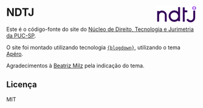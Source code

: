 # NDTJ <a href='https://ndtj.com.br'><img src='static/img/logo.png' align="right" height="50" /></a>

Este é o código-fonte do site do [Núcleo de Direito, Tecnologia e Jurimetria da PUC-SP](https://ndtj.com.br). 

O site foi montado utilizando tecnologia [`{blogdown}`](https://github.com/rstudio/blogdown), utilizando o tema [Apéro](https://github.com/hugo-apero/).

Agradecimentos à [Beatriz Milz](https://beatrizmilz.com) pela indicação do tema.

## Licença

MIT
